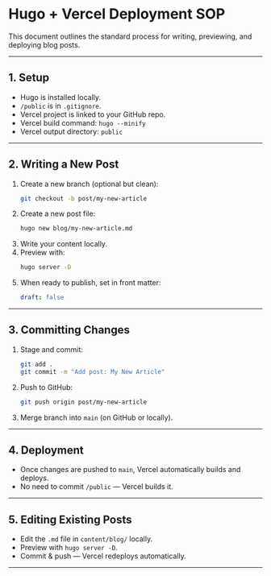 # Hugo + Vercel Deployment SOP

This document outlines the standard process for writing, previewing, and deploying blog posts.

---

## 1. Setup
- Hugo is installed locally.
- `/public` is in `.gitignore`.
- Vercel project is linked to your GitHub repo.
- Vercel build command: `hugo --minify`
- Vercel output directory: `public`

---

## 2. Writing a New Post
1. Create a new branch (optional but clean):
   ```bash
   git checkout -b post/my-new-article
   ```
2. Create a new post file:
   ```bash
   hugo new blog/my-new-article.md
   ```
3. Write your content locally.
4. Preview with:
   ```bash
   hugo server -D
   ```
5. When ready to publish, set in front matter:
   ```yaml
   draft: false
   ```

---

## 3. Committing Changes
1. Stage and commit:
   ```bash
   git add .
   git commit -m "Add post: My New Article"
   ```
2. Push to GitHub:
   ```bash
   git push origin post/my-new-article
   ```
3. Merge branch into `main` (on GitHub or locally).

---

## 4. Deployment
- Once changes are pushed to `main`, Vercel automatically builds and deploys.
- No need to commit `/public` — Vercel builds it.

---

## 5. Editing Existing Posts
- Edit the `.md` file in `content/blog/` locally.
- Preview with `hugo server -D`.
- Commit & push — Vercel redeploys automatically.

---